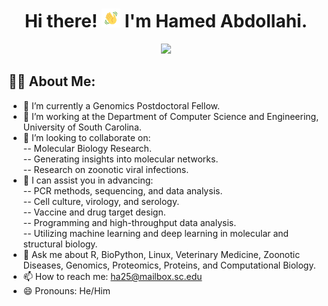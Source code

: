 <h1 align="center">Hi there! <img src="wave.gif" width="30px"> I'm Hamed Abdollahi.</h1>
<p align="center"><a href="#"><img width="60%" height="auto" src="EF-G,_mRNA,_and_tRNAs_in_POST_state_PDB_4W29.gif" height="175px"/></a></p>

## 🙋‍♂️ About Me:<br>
- 🔭 I’m currently a Genomics Postdoctoral Fellow.<br>
- 🌱 I’m working at the Department of Computer Science and Engineering, University of South Carolina.<br>
- 🤝 I’m looking to collaborate on:<br> 
  -- Molecular Biology Research.<br>
  -- Generating insights into molecular networks.<br>
  -- Research on zoonotic viral infections.<br>
- 🤔 I can assist you in advancing:<br>
  -- PCR methods, sequencing, and data analysis.<br>
  -- Cell culture, virology, and serology.<br>
  -- Vaccine and drug target design.<br>
  -- Programming and high-throughput data analysis.<br>
  -- Utilizing machine learning and deep learning in molecular and structural biology.<br>
- 💬 Ask me about R, BioPython, Linux, Veterinary Medicine, Zoonotic Diseases, Genomics, Proteomics, Proteins, and Computational Biology.<br>
- 📫 How to reach me: <a href="mailto:ha25@mailbox.sc.edu">ha25@mailbox.sc.edu</a><br>
- 😄 Pronouns: He/Him
